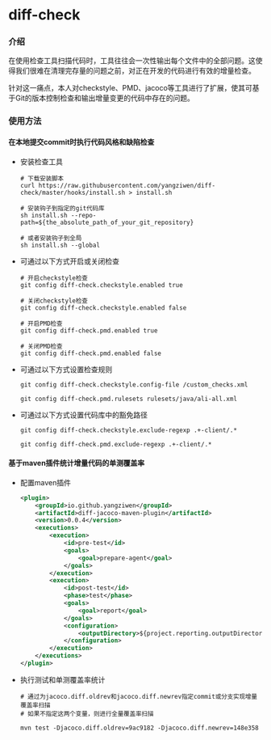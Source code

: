 # diff-check
### 介绍
在使用检查工具扫描代码时，工具往往会一次性输出每个文件中的全部问题。这使得我们很难在清理完存量的问题之前，对正在开发的代码进行有效的增量检查。

针对这一痛点，本人对checkstyle、PMD、jacoco等工具进行了扩展，使其可基于Git的版本控制检查和输出增量变更的代码中存在的问题。

### 使用方法
#### 在本地提交commit时执行代码风格和缺陷检查
* 安装检查工具

	```Shell
	# 下载安装脚本
	curl https://raw.githubusercontent.com/yangziwen/diff-check/master/hooks/install.sh > install.sh
	
	# 安装钩子到指定的git代码库
	sh install.sh --repo-path=${the_absolute_path_of_your_git_repository}
	
	# 或者安装钩子到全局
	sh install.sh --global
	```

* 可通过以下方式开启或关闭检查

	```
	# 开启checkstyle检查
	git config diff-check.checkstyle.enabled true
	
	# 关闭checkstyle检查
	git config diff-check.checkstyle.enabled false
	
	# 开启PMD检查
	git config diff-check.pmd.enabled true
	
	# 关闭PMD检查
	git config diff-check.pmd.enabled false
	```

* 可通过以下方式设置检查规则

	```
	git config diff-check.checkstyle.config-file /custom_checks.xml
	
	git config diff-check.pmd.rulesets rulesets/java/ali-all.xml
	```

* 可通过以下方式设置代码库中的豁免路径

	```
	git config diff-check.checkstyle.exclude-regexp .+-client/.*
	
	git config diff-check.pmd.exclude-regexp .+-client/.*
	```

#### 基于maven插件统计增量代码的单测覆盖率

* 配置maven插件

	```Xml
	<plugin>
	    <groupId>io.github.yangziwen</groupId>
	    <artifactId>diff-jacoco-maven-plugin</artifactId>
	    <version>0.0.4</version>
	    <executions>
	        <execution>
	            <id>pre-test</id>
	            <goals>
	                <goal>prepare-agent</goal>
	            </goals>
	        </execution>
	        <execution>
	            <id>post-test</id>
	            <phase>test</phase>
	            <goals>
	                <goal>report</goal>
	            </goals>
	            <configuration>
	                <outputDirectory>${project.reporting.outputDirectory}/jacoco-diff</outputDirectory>
	            </configuration>
	        </execution>
	    </executions>
	</plugin>
	```

* 执行测试和单测覆盖率统计

	```Shell
	# 通过为jacoco.diff.oldrev和jacoco.diff.newrev指定commit或分支实现增量覆盖率扫描
	# 如果不指定这两个变量，则进行全量覆盖率扫描
	
	mvn test -Djacoco.diff.oldrev=9ac9182 -Djacoco.diff.newrev=148e358
	```